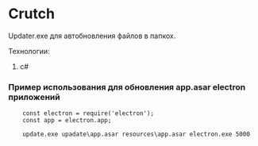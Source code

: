 # Crutch

Updater.exe для автобновления файлов в папкох.

Технологии:
1. c#

### Пример использования для обновления app.asar electron приложений

        const electron = require('electron');
        const app = electron.app;
        
        update.exe upadate\app.asar resources\app.asar electron.exe 5000